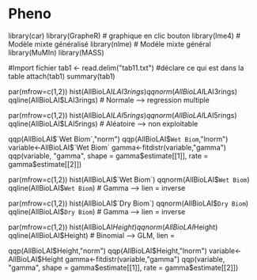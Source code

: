 # Pheno

library(car)
library(GrapheR) # graphique en clic bouton
library(lme4) # Modèle mixte généralisé
library(nlme) # Modéle mixte général
library(MuMIn)
library(MASS)

#Import fichier
tab1 <- read.delim("tab11.txt")
#déclare ce qui est dans la table
attach(tab1)
summary(tab1)

par(mfrow=c(1,2))
hist(AllBioLAI$LAI3rings)   
qqnorm(AllBioLAI$LAI3rings) 
qqline(AllBioLAI$LAI3rings) # Normale --> regression multiple

par(mfrow=c(1,2))
hist(AllBioLAI$LAI5rings)   
qqnorm(AllBioLAI$LAI5rings) 
qqline(AllBioLAI$LAI5rings) # Aléatoire --> non exploitable

qqp(AllBioLAI$`Wet Biom`,"norm")
qqp(AllBioLAI$`Wet Biom`,"lnorm")
variable<-AllBioLAI$`Wet Biom`
gamma<-fitdistr(variable,"gamma")
qqp(variable, "gamma", shape = gamma$estimate[[1]], rate = gamma$estimate[[2]])

par(mfrow=c(1,2))
hist(AllBioLAI$`Wet Biom`)   
qqnorm(AllBioLAI$`Wet Biom`) 
qqline(AllBioLAI$`Wet Biom`) # Gamma --> lien = inverse

par(mfrow=c(1,2))
hist(AllBioLAI$`Dry Biom`)   
qqnorm(AllBioLAI$`Dry Biom`) 
qqline(AllBioLAI$`Dry Biom`) # Gamma --> lien = inverse

par(mfrow=c(1,2))
hist(AllBioLAI$Height)   
qqnorm(AllBioLAI$Height) 
qqline(AllBioLAI$Height) # Binomial --> GLM, lien =

qqp(AllBioLAI$Height,"norm")
qqp(AllBioLAI$Height,"lnorm")
variable<-AllBioLAI$Height
gamma<-fitdistr(variable,"gamma")
qqp(variable, "gamma", shape = gamma$estimate[[1]], rate = gamma$estimate[[2]])


